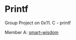 # Printf
Group Project on 0x11. C - printf

Member A: [smart-wisdom](https://github.com/smart-wisdom)
